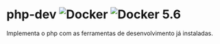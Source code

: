 # php-dev ![Docker](https://github.com/likesistemas/php-dev/workflows/Docker/badge.svg) ![Docker 5.6](https://github.com/likesistemas/php-dev/workflows/Docker%205.6/badge.svg)

Implementa o php com as ferramentas de desenvolvimento já instaladas.
